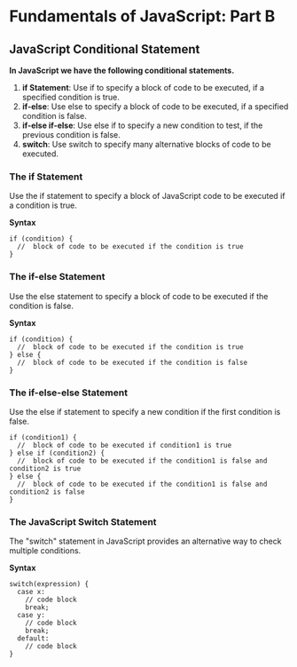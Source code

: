 # Fundamentals of JavaScript: Part B

## JavaScript Conditional Statement

**In JavaScript we have the following conditional statements.**

1. **if Statement**: Use if to specify a block of code to be executed, if a specified condition is true.
2. **if-else**: Use else to specify a block of code to be executed, if a specified condition is false.
3. **if-else if-else**: Use else if to specify a new condition to test, if the previous condition is false.
4. **switch**: Use switch to specify many alternative blocks of code to be executed.

### The if Statement

Use the if statement to specify a block of JavaScript code to be executed if a condition is true.

**Syntax**

```
if (condition) {
  //  block of code to be executed if the condition is true
} 
```

### The if-else Statement

Use the else statement to specify a block of code to be executed if the condition is false.

**Syntax**

```
if (condition) {
  //  block of code to be executed if the condition is true
} else {
  //  block of code to be executed if the condition is false
}
```

### The if-else-else Statement

Use the else if statement to specify a new condition if the first condition is false.

```
if (condition1) {
  //  block of code to be executed if condition1 is true
} else if (condition2) {
  //  block of code to be executed if the condition1 is false and condition2 is true
} else {
  //  block of code to be executed if the condition1 is false and condition2 is false
}
```

### The JavaScript Switch Statement

The "switch" statement in JavaScript provides an alternative way to check multiple conditions.

**Syntax**

```
switch(expression) {
  case x:
    // code block
    break;
  case y:
    // code block
    break;
  default:
    // code block
}
```

